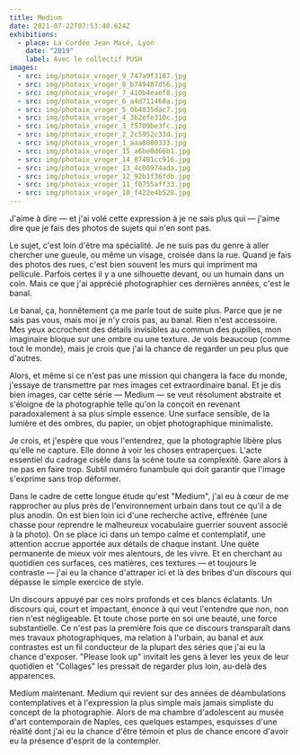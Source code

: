 ```yaml
---
title: Medium
date: 2021-07-22T07:53:40.624Z
exhibitions:
  - place: La Cordée Jean Macé, Lyon
    date: "2019"
    label: Avec le collectif PUSH
images:
  - src: img/photaix_vroger_9_747a9f3187.jpg
  - src: img/photaix_vroger_8_b749487d56.jpg
  - src: img/photaix_vroger_7_410b4eaef8.jpg
  - src: img/photaix_vroger_6_a4d711468a.jpg
  - src: img/photaix_vroger_5_0b4835dac7.jpg
  - src: img/photaix_vroger_4_3b2efe310c.jpg
  - src: img/photaix_vroger_3_f5709be3fc.jpg
  - src: img/photaix_vroger_2_2c5952c33d.jpg
  - src: img/photaix_vroger_1_aaa8080333.jpg
  - src: img/photaix_vroger_15_a6be0d66b1.jpg
  - src: img/photaix_vroger_14_87401cc916.jpg
  - src: img/photaix_vroger_13_4c00974ada.jpg
  - src: img/photaix_vroger_12_92b1f36fdb.jpg
  - src: img/photaix_vroger_11_f0755aff33.jpg
  - src: img/photaix_vroger_10_f422e4b528.jpg
---
```

J'aime à dire — et j'ai volé cette expression à je ne sais plus qui — j'aime dire que je fais des photos de sujets qui n'en sont pas.

Le sujet, c'est loin d'être ma spécialité. Je ne suis pas du genre à aller chercher une gueule, ou même un visage, croisée dans la rue. Quand je fais des photos des rues, c'est bien souvent les murs qui impriment ma pellicule. Parfois certes il y a une silhouette devant, ou un humain dans un coin. Mais ce que j'ai apprécié photographier ces dernières années, c'est le banal.

Le banal, ça, honnêtement ça me parle tout de suite plus. Parce que je ne sais pas vous, mais moi je n'y crois pas, au banal. Rien n'est accessoire. Mes yeux accrochent des détails invisibles au commun des pupilles, mon imaginaire bloque sur une ombre ou une texture. Je vois beaucoup (comme tout le monde), mais je crois que j'ai la chance de regarder un peu plus que d'autres.

Alors, et même si ce n'est pas une mission qui changera la face du monde, j'essaye de transmettre par mes images cet extraordinaire banal. Et je dis bien images, car cette série — Medium — se veut résolument abstraite et s'éloigne de la photographie telle qu'on la conçoit en revenant paradoxalement à sa plus simple essence. Une surface sensible, de la lumière et des ombres, du papier, un objet photographique minimaliste.

Je crois, et j'espère que vous l'entendrez, que la photographie libère plus qu'elle ne capture. Elle donne à voir les choses entraperçues. L'acte essentiel du cadrage cisèle dans la scène toute sa complexité. Gare alors à ne pas en faire trop. Subtil numéro funambule qui doit garantir que l'image s'exprime sans trop déformer.

Dans le cadre de cette longue étude qu'est "Medium", j'ai eu à cœur de me rapprocher au plus près de l'environnement urbain dans tout ce qu'il a de plus anodin. On est bien loin ici d'une recherche active, effrénée (une chasse pour reprendre le malheureux vocabulaire guerrier souvent associé à la photo). On se place ici dans un tempo calme et contemplatif, une attention accrue apportée aux détails de chaque instant. Une quête permanente de mieux voir mes alentours, de les vivre.
Et en cherchant au quotidien ces surfaces, ces matières, ces textures — et toujours le contraste — j'ai eu la chance d'attraper ici et là des bribes d'un discours qui dépasse le simple exercice de style.

Un discours appuyé par ces noirs profonds et ces blancs éclatants. Un discours qui, court et impactant, énonce à qui veut l'entendre que non, non rien n'est négligeable. Et toute chose porte en soi une beauté, une force substantielle. 
Ce n'est pas la première fois que ce discours transparaît dans mes travaux photographiques, ma relation à l'urbain, au banal et aux contrastes est un fil conducteur de la plupart des séries que j'ai eu la chance d'exposer. "Please look up" invitait les gens à lever les yeux de leur quotidien et "Collages" les pressait de regarder plus loin, au-delà des apparences.

Medium maintenant. Medium qui revient sur des années de déambulations contemplatives et à l'expression la plus simple mais jamais simpliste du concept de la photographie. Alors de ma chambre d'adolescent au musée d'art contemporain de Naples, ces quelques estampes, esquisses d'une réalité dont j'ai eu la chance d'être témoin et plus de chance encore d'avoir eu la présence d'esprit de la contempler.